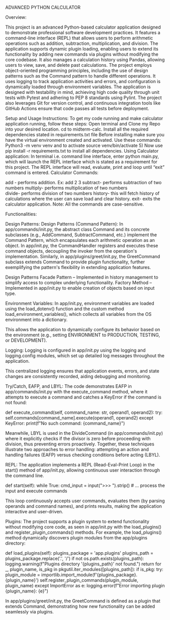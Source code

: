 ADVANCED PYTHON CALCULATOR

Overview:

This project is an advanced Python-based calculator application designed to demonstrate professional software development practices. It features a command-line interface (REPL) that allows users to perform arithmetic operations such as addition, subtraction, multiplication, and division. The application supports dynamic plugin loading, enabling users to extend its functionality by adding new commands via plugins without modifying the core codebase. It also manages a calculation history using Pandas, allowing users to view, save, and delete past calculations.
The project employs object-oriented programming principles, including the use of design patterns such as the Command pattern to handle different operations. It uses logging to track application activities and errors, and configuration is dynamically loaded through environment variables. The application is designed with testability in mind, achieving high code quality through unit tests with Pytest and adhering to PEP 8 standards using Pylint. The project also leverages Git for version control, and continuous integration tools like GitHub Actions ensure that code passes all tests before deployment.

Setup and Usage Instructions:
To get my code running and make calculator application running, follow these steps:
Open terminal and Clone my Repo into your desired location.
cd to midterm-calc.
Install all the required dependencies stated in requirements.txt file
Before installing make sure you have the virtual environment created and activated. Use these commands:
       Python3 -m venv venv and to activate source venv/bin/activate
5)   Now use pip install -r requirements.txt to install all dependencies.
Using Calculator application:
In terminal i.e. command line interface, enter python main.py, which will launch the REPL interface which is stated as a requirement for this project. The REPL interface will read, evaluate, print and loop until “exit” command is entered.
Calculator Commands:

 add - performs addition. Ex: add 2 3
subtract- performs subtraction of two numbers
multiply- performs multiplication of two numbers  
divide- performs division of two numbers
history- this will fetch history of calculations where the user can save load and clear history.
exit- exits the calculator application.
Note: All the commands are case-sensitive.

Functionalities:

Design Patterns:
Design Patterns (Command Pattern):
In app/commands/init.py, the abstract class Command and its concrete subclasses (e.g., AddCommand, SubtractCommand, etc.) implement the Command Pattern, which encapsulates each arithmetic operation as an object.
In app/init.py, the CommandHandler registers and executes these command objects, decoupling the invoker from the operation's implementation.
Similarly, in app/plugins/greet/init.py, the GreetCommand subclass extends Command to provide plugin functionality, further exemplifying the pattern's flexibility in extending application features.

Design Patterns Facade Pattern – Implemented in history management to simplify access to complex underlying functionality.
Factory Method – Implemented in app/init.py to enable creation of objects based on input type.

Environment Variables:
In app/init.py, environment variables are loaded using the load_dotenv() function and the custom method load_environment_variables(), which collects all variables from the OS environment into a dictionary.

This allows the application to dynamically configure its behavior based on the environment (e.g., setting ENVIRONMENT to PRODUCTION, TESTING, or DEVELOPMENT).


Logging:
Logging is configured in app/init.py using the logging and logging.config modules, which set up detailed log messages throughout the application.

This centralized logging ensures that application events, errors, and state changes are consistently recorded, aiding debugging and monitoring.


Try/Catch, EAFP, and LBYL:
The code demonstrates EAFP in app/commands/init.py with the execute_command method, where it attempts to execute a command and catches a KeyError if the command is not found:

def execute_command(self, command_name: str, operand1, operand2):
    try:
        self.commands[command_name].execute(operand1, operand2)
    except KeyError:
        print(f"No such command: {command_name}")


Meanwhile, LBYL is used in the DivideCommand (in app/commands/init.py) where it explicitly checks if the divisor is zero before proceeding with division, thus preventing errors proactively.
Together, these techniques illustrate two approaches to error handling: attempting an action and handling failures (EAFP) versus checking conditions before acting (LBYL).


REPL:
The application implements a REPL (Read-Eval-Print Loop) in the start() method of app/init.py, allowing continuous user interaction through the command line.

def start(self):
    while True:
        cmd_input = input(">>> ").strip()
        # ... process the input and execute commands

This loop continuously accepts user commands, evaluates them (by parsing operands and command names), and prints results, making the application interactive and user-driven.


Plugins:
The project supports a plugin system to extend functionality without modifying core code, as seen in app/init.py with the load_plugins() and register_plugin_commands() methods.
For example, the load_plugins() method dynamically discovers plugin modules from the app/plugins directory:

def load_plugins(self):
    plugins_package = 'app.plugins'
    plugins_path = plugins_package.replace('.', '/')
    if not os.path.exists(plugins_path):
        logging.warning(f"Plugins directory '{plugins_path}' not found.")
        return
    for _, plugin_name, is_pkg in pkgutil.iter_modules([plugins_path]):
        if is_pkg:
            try:
                plugin_module = importlib.import_module(f'{plugins_package}.{plugin_name}')
                self.register_plugin_commands(plugin_module, plugin_name)
            except ImportError as e:
                logging.error(f"Error importing plugin {plugin_name}: {e}")


In app/plugins/greet/init.py, the GreetCommand is defined as a plugin that extends Command, demonstrating how new functionality can be added seamlessly via plugins.


